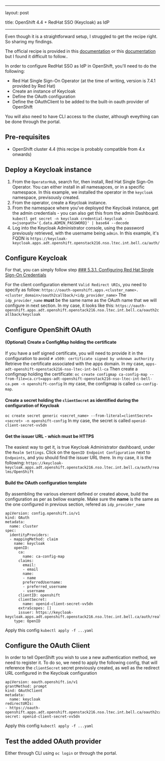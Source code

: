 
---

layout:  post

title:  OpenShift 4.4 + RedHat SSO (Keycloak) as IdP

---
Even though it is a straightforward setup, I struggled to get the recipe right. So sharing my findings.

The official recipe is provided in this [documentation](https://access.redhat.com/documentation/en-us/red_hat_single_sign-on/7.4/) or this [documentation](https://docs.openshift.com/container-platform/4.4/authentication/identity_providers/configuring-oidc-identity-provider.html) but I found it difficult to follow..

 In order to configure RedHat SSO as IdP in OpenShift, you'll need to do the following:

- Red Hat Single Sign-On Operator (at the time of writing, version is 7.4.1 provided by Red Hat)
- Create an instance of Keycloak
- Define the OAuth configuration
- Define the OAuthClient to be added to the built-in oauth provider of OpenShift  

You will also need to have CLI access to the cluster, although eveything can be done through the portal.

## Pre-requisites

- OpenShift cluster 4.4 (this recipe is probably compatible from 4.x onwards)

## Deploy a Keycloak instance

1. From the `OperatorHub`, search for, then install, Red Hat Single Sign-On Operator. You can either install in all namesapces, or in a specific namespace. In this example, we installed the operator in the `keycloak` namespace, previsously created.
2. From the operator, create a Keycloak instance.
3. From the namespace where you've deployed the Keycloak instance, get the admin credentials - you can also get this from the admin Dashboard.
`kubectl get secret -n keycloak credential-keycloak
    -o=jsonpath='{.data.ADMIN_PASSWORD}' | base64 --decode`
4. Log into the Keycloak Administrator console, using the password previously retrieved, with the username being `admin`. In this example, it's FQDN is `https://keycloak-keycloak.apps.adt.openshift.openstack216.nso.ltec.int.bell.ca/auth/`

## Configure Keycloak

For that, you can simply follow step [### 5.3.1. Configuring Red Hat Single Sign-On Credentials](https://access.redhat.com/documentation/en-us/red_hat_single_sign-on/7.4/html/red_hat_single_sign-on_for_openshift_on_openjdk/tutorials#OSE-SSO-AUTH-TUTE) 

For the client configuration element `Valid Redirect URIs`, you need to specify as follow:
`https://oauth-openshift.apps.<cluster_name>.<cluster_domain>/oauth2callback/<idp_provider_name>`
The `idp_provider_name` **must** be the same name as the OAuth name that we will configure in next section.
In my case, it looks like this: `https://oauth-openshift.apps.adt.openshift.openstack216.nso.ltec.int.bell.ca/oauth2callback/keycloak`

## Configure OpenShift OAuth

#### (Optional) Create a ConfigMap holding the certificate

If you have a self signed certificate, you will need to provide it in the configuration to avoid `# x509: certificate signed by unknown authority`
Retrieve the certificate associated with the apps domain. In my case, `apps-adt-openshift-openstack216-nso-ltec-int-bell-ca`
Then create a configmap holding the certificate:
`oc create configmap ca-config-map --from-file=ca.crt=apps-adt-openshift-openstack216-nso-ltec-int-bell-ca.pem -n openshift-config`
In my case, the configmap is called `ca-config-map`.

#### Create a secret holding the `clientSecret` as identified during the configuration of Keycloak

`oc create secret generic <secret_name> --from-literal=clientSecret=<secret> -n openshift-config`
In my case, the secret is called `openid-client-secret-vv5dn`

#### Get the issuer URL - which must be HTTPS

The easiest way to get it, is true Keycloak Administrator dashboard, under the `Realm Settings`. Click on the `OpenID Endpoint Configuration` next to `Endpoints`, and you should find the issuer URL there.
In my case, it is the following: `https://keycloak-keycloak.apps.adt.openshift.openstack216.nso.ltec.int.bell.ca/auth/realms/OpenShift`

#### Build the OAuth configuration template

By assembling the various element defined or created above, build the configuration as per as bellow example.
Make sure the **name** is the same as the one configured in previous section, refered as `idp_provider_name`
~~~
apiVersion: config.openshift.io/v1
kind: OAuth
metadata:
  name: cluster
spec:
  identityProviders:
  - mappingMethod: claim
    name: keycloak
    openID:
      ca:
        name: ca-config-map
      claims:
        email:
        - email
        name:
        - name
        preferredUsername:
        - preferred_username
        - username
      clientID: openshift
      clientSecret:
        name: openid-client-secret-vv5dn
      extraScopes: []
      issuer: https://keycloak-keycloak.apps.adt.openshift.openstack216.nso.ltec.int.bell.ca/auth/realms/OpenShift
    type: OpenID
~~~

Apply this config `kubectl apply -f ...yaml`

## Configure the OAuth Client

In order to tell OpenShift you wish to use a new authentication method, we need to register it. 
To do so, we need to apply the following config, that will reference the `clientSecret` secret previously created, as well as the redirect URL configured in the Keycloak configuration

~~~
apiVersion: oauth.openshift.io/v1
grantMethod: prompt
kind: OAuthClient
metadata:
  name: keycloak
redirectURIs:
- https://oauth-openshift.apps.adt.openshift.openstack216.nso.ltec.int.bell.ca/oauth2callback/keycloak
secret: openid-client-secret-vv5dn
~~~

Apply this config `kubectl apply -f ...yaml`

## Test the added OAuth provider

Either through CLI using `oc login` or through the portal.
